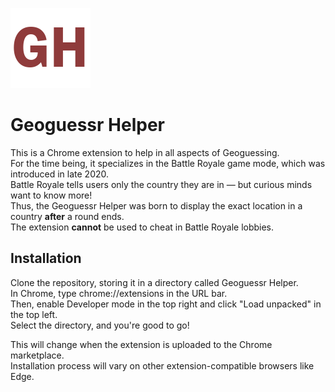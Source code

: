 ![Geoguessr Helper Icon](images/icon128.png)
# Geoguessr Helper
 This is a Chrome extension to help in all aspects of Geoguessing.  
 For the time being, it specializes in the Battle Royale game mode, which was introduced in late 2020.  
 Battle Royale tells users only the country they are in — but curious minds want to know more!   
 Thus, the Geoguessr Helper was born to display the exact location in a country **after** a round ends.  
 The extension **cannot** be used to cheat in Battle Royale lobbies.  

 ## Installation
 Clone the repository, storing it in a directory called Geoguessr Helper.  
 In Chrome, type chrome://extensions in the URL bar.   
 Then, enable Developer mode in the top right and click "Load unpacked" in the top left.  
 Select the directory, and you're good to go!

 This will change when the extension is uploaded to the Chrome marketplace.  
 Installation process will vary on other extension-compatible browsers like Edge.


